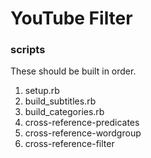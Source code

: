 # YouTube Filter

### scripts

These should be built in order.

1. setup.rb
2. build_subtitles.rb
3. build_categories.rb
4. cross-reference-predicates
5. cross-reference-wordgroup
6. cross-reference-filter
